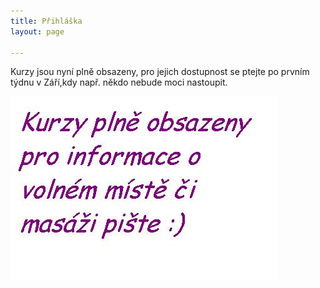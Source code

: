 ```yaml
---
title: Přihláška
layout: page

---
```

Kurzy jsou nyní plně obsazeny, pro jejich dostupnost se ptejte po prvním týdnu v Září,kdy např. někdo nebude moci nastoupit.

![](/uploads/joga.JPG)